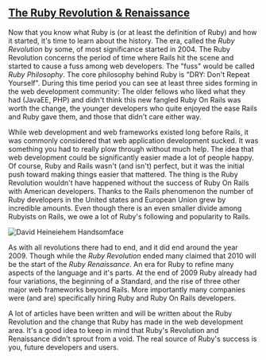 ## [The Ruby Revolution & Renaissance](id:section-three)
Now that you know what Ruby is (or at least the definition of Ruby) and how it started, it's time to learn about the history. The era, called the _Ruby Revolution_ by some, of most significance started in 2004. The Ruby Revolution concerns the period of time where Rails hit the scene and started to cause a fuss among web developers. The "fuss" would be called _Ruby Philosophy_. The core philosophy behind Ruby is "DRY: Don't Repeat Yourself". During this time period you can see at least three sides forming in the web development community: The older fellows who liked what they had (JavaEE, PHP) and didn't think this new fangled Ruby On Rails was worth the change, the younger developers who quite enjoyed the ease Rails and Ruby gave them, and those that didn't care either way.

While web development and web frameworks existed long before Rails, it was commonly considered that web application development sucked. It was something you had to really plow through without much help. The idea that web development could be significantly easier made a lot of people happy. Of course, Ruby and Rails wasn't (and isn't) perfect, but it was the initial push toward making things easier that mattered. The thing is the Ruby Revolution wouldn't have happened without the success of Ruby On Rails with American developers. Thanks to the Rails phenomenon the number of Ruby developers in the United states and European Union grew by incredible amounts. Even though there is an even smaller divide among Rubyists on Rails, we owe a lot of Ruby's following and popularity to Rails.

![David Heineiehem Handsomface](/img/dhh.png "DHH: The Ruby Pretty Boy")

As with all revolutions there had to end, and it did end around the year 2009. Though while the _Ruby Revolution_ ended many claimed that 2010 will be the start of the _Ruby Renaissance_. An era for Ruby to refine many aspects of the language and it's parts. At the end of 2009 Ruby already had four variations, the beginning of a Standard, and the rise of three other major web frameworks beyond Rails. More importantly many companies were (and are) specifically hiring Ruby and Ruby On Rails developers.

A lot of articles have been written and will be written about the Ruby Revolution and the change that Ruby has made in the web development area. It's a good idea to keep in mind that Ruby's Revolution and Renaissance didn't sprout from a void. The real source of Ruby's success is you, future developers and users.
